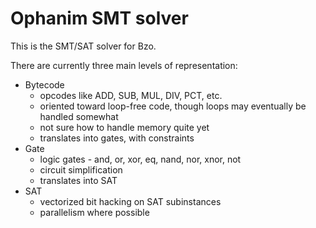 # Ophanim SMT solver

This is the SMT/SAT solver for Bzo.

There are currently three main levels of representation:

* Bytecode
	* opcodes like ADD, SUB, MUL, DIV, PCT, etc.
	* oriented toward loop-free code, though loops may eventually be handled somewhat
	* not sure how to handle memory quite yet
	* translates into gates, with constraints
* Gate
	* logic gates - and, or, xor, eq, nand, nor, xnor, not
	* circuit simplification
	* translates into SAT
* SAT
	* vectorized bit hacking on SAT subinstances
	* parallelism where possible
